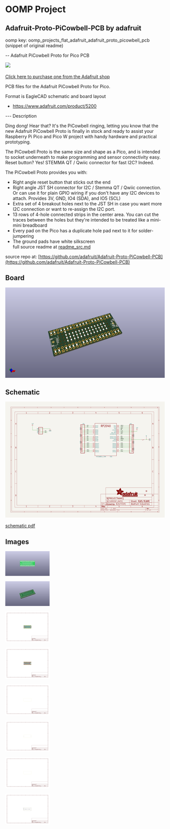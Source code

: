 # OOMP Project  
## Adafruit-Proto-PiCowbell-PCB  by adafruit  
  
oomp key: oomp_projects_flat_adafruit_adafruit_proto_picowbell_pcb  
(snippet of original readme)  
  
-- Adafruit PiCowbell Proto for Pico PCB  
  
<a href="http://www.adafruit.com/products/5200"><img src="assets/5200.jpg?raw=true" width="500px"><br/>  
Click here to purchase one from the Adafruit shop</a>  
  
PCB files for the Adafruit PiCowbell Proto for Pico.   
  
Format is EagleCAD schematic and board layout  
* https://www.adafruit.com/product/5200  
  
--- Description  
  
Ding dong! Hear that? It's the PiCowbell ringing, letting you know that the new Adafruit PiCowbell Proto is finally in stock and ready to assist your Raspberry Pi Pico and Pico W project with handy hardware and practical prototyping.  
  
The PiCowbell Proto is the same size and shape as a Pico, and is intended to socket underneath to make programming and sensor connectivity easy. Reset button? Yes! STEMMA QT / Qwiic connector for fast I2C? Indeed.   
  
The PiCowbell Proto provides you with:  
* Right angle reset button that sticks out the end  
* Right angle JST SH connector for I2C / Stemma QT / Qwiic connection. Or can use it for plain GPIO wiring if you don't have any I2C devices to attach. Provides 3V, GND, IO4 (SDA), and IO5 (SCL)  
* Extra set of 4 breakout holes next to the JST SH in case you want more I2C connection or want to re-assign the I2C port.  
* 13 rows of 4-hole connected strips in the center area. You can cut the traces between the holes but they're intended to be treated like a mini-mini breadboard  
* Every pad on the Pico has a duplicate hole pad next to it for solder-jumpering  
* The ground pads have white silkscreen  
  full source readme at [readme_src.md](readme_src.md)  
  
source repo at: [https://github.com/adafruit/Adafruit-Proto-PiCowbell-PCB](https://github.com/adafruit/Adafruit-Proto-PiCowbell-PCB)  
## Board  
  
[![working_3d.png](working_3d_600.png)](working_3d.png)  
## Schematic  
  
[![working_schematic.png](working_schematic_600.png)](working_schematic.png)  
  
[schematic pdf](working_schematic.pdf)  
## Images  
  
[![working_3D_bottom.png](working_3D_bottom_140.png)](working_3D_bottom.png)  
  
[![working_3D_top.png](working_3D_top_140.png)](working_3D_top.png)  
  
[![working_assembly_page_01.png](working_assembly_page_01_140.png)](working_assembly_page_01.png)  
  
[![working_assembly_page_02.png](working_assembly_page_02_140.png)](working_assembly_page_02.png)  
  
[![working_assembly_page_03.png](working_assembly_page_03_140.png)](working_assembly_page_03.png)  
  
[![working_assembly_page_04.png](working_assembly_page_04_140.png)](working_assembly_page_04.png)  
  
[![working_assembly_page_05.png](working_assembly_page_05_140.png)](working_assembly_page_05.png)  
  
[![working_assembly_page_06.png](working_assembly_page_06_140.png)](working_assembly_page_06.png)  
